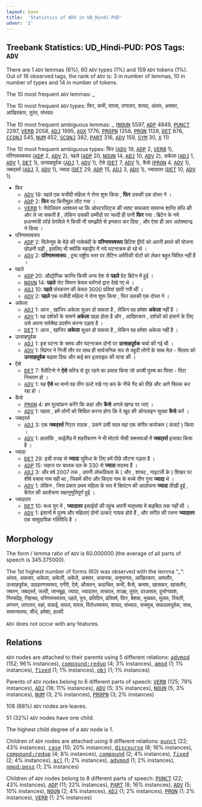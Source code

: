 ```yaml
---
layout: base
title:  'Statistics of ADV in UD_Hindi-PUD'
udver: '2'
---
```


## Treebank Statistics: UD_Hindi-PUD: POS Tags: `ADV`

There are 1 `ADV` lemmas (6%), 60 `ADV` types (1%) and 159 `ADV` tokens (1%).
Out of 16 observed tags, the rank of `ADV` is: 3 in number of lemmas, 10 in number of types and 14 in number of tokens.

The 10 most frequent `ADV` lemmas: _

The 10 most frequent `ADV` types:  फिर, कभी, वापस, लगातार, शायद, अंततः, अक्सर, आखिरकार, तुरंत, संभवतः

The 10 most frequent ambiguous lemmas: _ (<tt><a href="hi_pud-pos-NOUN.html">NOUN</a></tt> 5597, <tt><a href="hi_pud-pos-ADP.html">ADP</a></tt> 4849, <tt><a href="hi_pud-pos-PUNCT.html">PUNCT</a></tt> 2297, <tt><a href="hi_pud-pos-VERB.html">VERB</a></tt> 2058, <tt><a href="hi_pud-pos-ADJ.html">ADJ</a></tt> 1995, <tt><a href="hi_pud-pos-AUX.html">AUX</a></tt> 1776, <tt><a href="hi_pud-pos-PROPN.html">PROPN</a></tt> 1358, <tt><a href="hi_pud-pos-PRON.html">PRON</a></tt> 1128, <tt><a href="hi_pud-pos-DET.html">DET</a></tt> 876, <tt><a href="hi_pud-pos-CCONJ.html">CCONJ</a></tt> 545, <tt><a href="hi_pud-pos-NUM.html">NUM</a></tt> 452, <tt><a href="hi_pud-pos-SCONJ.html">SCONJ</a></tt> 382, <tt><a href="hi_pud-pos-PART.html">PART</a></tt> 316, <tt><a href="hi_pud-pos-ADV.html">ADV</a></tt> 159, <tt><a href="hi_pud-pos-SYM.html">SYM</a></tt> 30, <tt><a href="hi_pud-pos-X.html">X</a></tt> 11)

The 10 most frequent ambiguous types:  फिर (<tt><a href="hi_pud-pos-ADV.html">ADV</a></tt> 19, <tt><a href="hi_pud-pos-ADP.html">ADP</a></tt> 2, <tt><a href="hi_pud-pos-VERB.html">VERB</a></tt> 1), परिणामस्वरूप (<tt><a href="hi_pud-pos-ADP.html">ADP</a></tt> 2, <tt><a href="hi_pud-pos-ADV.html">ADV</a></tt> 2), पहले (<tt><a href="hi_pud-pos-ADP.html">ADP</a></tt> 20, <tt><a href="hi_pud-pos-NOUN.html">NOUN</a></tt> 14, <tt><a href="hi_pud-pos-ADJ.html">ADJ</a></tt> 10, <tt><a href="hi_pud-pos-ADV.html">ADV</a></tt> 2), अकेला (<tt><a href="hi_pud-pos-ADJ.html">ADJ</a></tt> 1, <tt><a href="hi_pud-pos-ADV.html">ADV</a></tt> 1, <tt><a href="hi_pud-pos-DET.html">DET</a></tt> 1), उत्साहपूर्वक (<tt><a href="hi_pud-pos-ADJ.html">ADJ</a></tt> 1, <tt><a href="hi_pud-pos-ADV.html">ADV</a></tt> 1), ऐसे (<tt><a href="hi_pud-pos-DET.html">DET</a></tt> 7, <tt><a href="hi_pud-pos-ADV.html">ADV</a></tt> 1), कैसे (<tt><a href="hi_pud-pos-PRON.html">PRON</a></tt> 4, <tt><a href="hi_pud-pos-ADV.html">ADV</a></tt> 1), जबर्द्स्त (<tt><a href="hi_pud-pos-ADJ.html">ADJ</a></tt> 3, <tt><a href="hi_pud-pos-ADV.html">ADV</a></tt> 1), ज्यादा (<tt><a href="hi_pud-pos-DET.html">DET</a></tt> 29, <tt><a href="hi_pud-pos-ADP.html">ADP</a></tt> 15, <tt><a href="hi_pud-pos-ADJ.html">ADJ</a></tt> 3, <tt><a href="hi_pud-pos-ADV.html">ADV</a></tt> 1), ज्यादातर (<tt><a href="hi_pud-pos-DET.html">DET</a></tt> 10, <tt><a href="hi_pud-pos-ADV.html">ADV</a></tt> 1)


* फिर
  * <tt><a href="hi_pud-pos-ADV.html">ADV</a></tt> 19: पहले एक यजीदी महिला ने रोना शुरू किया , <b>फिर</b> उसकी एक दोस्त ने ।
  * <tt><a href="hi_pud-pos-ADP.html">ADP</a></tt> 2: <b>फिर</b> वह किरीमुइर लौट गया ।
  * <tt><a href="hi_pud-pos-VERB.html">VERB</a></tt> 1: नैपोलियन आश्वस्त था कि ऑस्टरलिट्ज की स्पष्ट सफलता सामान्य शान्ति संधि की ओर ले जा सकती है , लेकिन उसकी उम्मीदों पर जल्दी ही पानी <b>फिर</b> गया : ब्रिटेन के नये प्रधानमंत्री लॉर्ड ग्रेनविले ने किसी भी समझौते से इनकार कर दिया , और ऐसा ही ज़ार अलेक्सान्द्र ने किया ।
* परिणामस्वरूप
  * <tt><a href="hi_pud-pos-ADP.html">ADP</a></tt> 2: विलेन्युव के बेड़े की नाकेबंदी के <b>परिणामस्वरूप</b> ब्रिटिश द्वीपों को अपनी हमले की योजना छोड़नी पड़ी , इसलिए भी क्योंकि महाद्वीप में नये घटनाक्रम हो रहे थे ।
  * <tt><a href="hi_pud-pos-ADV.html">ADV</a></tt> 2: <b>परिणामस्वरूप</b> , ट्रम्प राष्ट्रीय स्तर पर लैटिन अमेरिकी वोटों को लेकर बहुत चिंतित नहीं हैं ।
* पहले
  * <tt><a href="hi_pud-pos-ADP.html">ADP</a></tt> 20: औद्योगिक क्रान्ति किसी अन्य देश से <b>पहले</b> ग्रेट ब्रिटेन में हुई ।
  * <tt><a href="hi_pud-pos-NOUN.html">NOUN</a></tt> 14: <b>पहले</b> जेट विमान केवल ब्लॉगर्स द्वारा देखे गए थे ।
  * <tt><a href="hi_pud-pos-ADJ.html">ADJ</a></tt> 10: <b>पहले</b> संस्करण की केवल 3000 प्रतियां छापी गयी थीं ।
  * <tt><a href="hi_pud-pos-ADV.html">ADV</a></tt> 2: <b>पहले</b> एक यजीदी महिला ने रोना शुरू किया , फिर उसकी एक दोस्त ने ।
* अकेला
  * <tt><a href="hi_pud-pos-ADJ.html">ADJ</a></tt> 1: आज , खांजिर अकेला सुअर हो सकता है , लेकिन वह हमेशा <b>अकेला</b> नहीं है ।
  * <tt><a href="hi_pud-pos-ADV.html">ADV</a></tt> 1: वह दर्शकों के सामने <b>अकेला</b> खड़ा होता है और , आखिरकार , दर्शकों को हंसाने के लिए उसे अपना सर्वश्रेष्ठ प्रदर्शन करना पड़ता है ।
  * <tt><a href="hi_pud-pos-DET.html">DET</a></tt> 1: आज , खांजिर <b>अकेला</b> सुअर हो सकता है , लेकिन वह हमेशा अकेला नहीं है ।
* उत्साहपूर्वक
  * <tt><a href="hi_pud-pos-ADJ.html">ADJ</a></tt> 1: इस घटना के समय और घटनाक्रम दोनों पर <b>उत्साहपूर्वक</b> चर्चा की गई थी ।
  * <tt><a href="hi_pud-pos-ADV.html">ADV</a></tt> 1: स्प्रिंगर ने निजी तौर पर साथ ही सार्वजनिक रूप से यहूदी लोगों के साथ मेल - मिलाप को <b>उत्साहपूर्वक</b> बढावा दिया और कई बार इज़राइल की यात्रा की ।
* ऐसे
  * <tt><a href="hi_pud-pos-DET.html">DET</a></tt> 7: वैलेंटिनो ने <b>ऐसे</b> चरित्र से दूर रहने का प्रयास किया जो अरबी पुरुष का घिसा - पिटा निरूपण हो ।
  * <tt><a href="hi_pud-pos-ADV.html">ADV</a></tt> 1: यह <b>ऐसे</b> था मानो वह तीन उल्टे रखे गए कप के नीचे गेंद को पीछे और आगे फ्लिक कर रहा हो ।
* कैसे
  * <tt><a href="hi_pud-pos-PRON.html">PRON</a></tt> 4: हम मूल्यांकन करेंगे कि कहां और <b>कैसे</b> अगले खण्ड पर जाएं ।
  * <tt><a href="hi_pud-pos-ADV.html">ADV</a></tt> 1: पहला , हमें लोगों को शिक्षित करना होगा कि वे खुद की ऑनलाइन सुरक्षा <b>कैसे</b> करें ।
* जबर्द्स्त
  * <tt><a href="hi_pud-pos-ADJ.html">ADJ</a></tt> 3: एक <b>जबर्द्स्त</b> गिटार वादक , उसने उसी साल वहां एक संगीत कार्यक्रम ( कंसर्ट ) किया ।
  * <tt><a href="hi_pud-pos-ADV.html">ADV</a></tt> 1: हालांकि , थाईलैंड में शहरीकरण ने भी मोटापे जैसी समस्याओं में <b>जबर्द्स्त</b> इजाफा किया है ।
* ज्यादा
  * <tt><a href="hi_pud-pos-DET.html">DET</a></tt> 29: इसी वजह से <b>ज्यादा</b> सुविधा के लिए हमें पीछे लौटना पड़ता है ।
  * <tt><a href="hi_pud-pos-ADP.html">ADP</a></tt> 15: जहाज पर चालक दल के 330 से <b>ज्यादा</b> सदस्य हैं ।
  * <tt><a href="hi_pud-pos-ADJ.html">ADJ</a></tt> 3: और वर्ष 2007 तक , अपनी लोकप्रियता के ( और , शायद , नाइटली के ) शिखर पर शीर्ष पचास नाम यही था , जिसमें कीरा और किएरा नाम के बच्चे तीन गुना <b>ज्यादा</b> थे ।
  * <tt><a href="hi_pud-pos-ADV.html">ADV</a></tt> 1: लेकिन , जिस प्रकार प्रथम महिला के रूप में क्लिंटन की आलोचना <b>ज्यादा</b> तीखी हुई , कैरेल की आलोचना सहानुभूतिपूर्ण हुई ।
* ज्यादातर
  * <tt><a href="hi_pud-pos-DET.html">DET</a></tt> 10: मध्य युग में , <b>ज्यादातर</b> इसाईयों की पहुंच अपनी मातृभाषा में बाइबिल तक नहीं थी ।
  * <tt><a href="hi_pud-pos-ADV.html">ADV</a></tt> 1: इंसानों मे पुरुष और महिलाएं दोनों उत्कट गायक होते हैं , और संगीत की रचना <b>ज्यादातर</b> एक सामुदायिक गतिविधि है ।

## Morphology

The form / lemma ratio of `ADV` is 60.000000 (the average of all parts of speech is 345.375000).

The 1st highest number of forms (60) was observed with the lemma “_”: अंततः, अकसर, अकेला, अकेली, अकेले, अक्सर, अचानक, अनुमानतः, आखिरकार, आमतौर, उत्साहपूर्वक, उदाहरणस्वरूप, एनीवे, ऐसे, औसतन, कदाचित, कभी, कैसे, क्रमशः, खासकर, खासतौर, जबरन, जबर्द्स्त, जल्दी, जानबूझ, ज्यादा, ज्यादातर, तत्काल, ताउम्र, तुरंत, दरअसल, दुर्भाग्यवश, निस्संदेह, निहत्था, परिणामस्वरूप, पहले, पुनः, प्रतिदिन, प्रतिवर्ष, फिर, बेशक, मुख्यतः, मूलतः, रियली, लगभग, लगातार, वहां, वाकई, वापल, वापस, विरोधस्वरूप, शायद, संभवतः, सचमुच, सफलतापूर्वक, साथ, सामान्यतया, सीधे, हमेशा, हल्की.

`ADV` does not occur with any features.


## Relations

`ADV` nodes are attached to their parents using 5 different relations: <tt><a href="hi_pud-dep-advmod.html">advmod</a></tt> (152; 96% instances), <tt><a href="hi_pud-dep-compound-redup.html">compound:redup</a></tt> (4; 3% instances), <tt><a href="hi_pud-dep-amod.html">amod</a></tt> (1; 1% instances), <tt><a href="hi_pud-dep-fixed.html">fixed</a></tt> (1; 1% instances), <tt><a href="hi_pud-dep-obj.html">obj</a></tt> (1; 1% instances)

Parents of `ADV` nodes belong to 6 different parts of speech: <tt><a href="hi_pud-pos-VERB.html">VERB</a></tt> (125; 79% instances), <tt><a href="hi_pud-pos-ADJ.html">ADJ</a></tt> (18; 11% instances), <tt><a href="hi_pud-pos-ADV.html">ADV</a></tt> (5; 3% instances), <tt><a href="hi_pud-pos-NOUN.html">NOUN</a></tt> (5; 3% instances), <tt><a href="hi_pud-pos-NUM.html">NUM</a></tt> (3; 2% instances), <tt><a href="hi_pud-pos-PROPN.html">PROPN</a></tt> (3; 2% instances)

108 (68%) `ADV` nodes are leaves.

51 (32%) `ADV` nodes have one child.

The highest child degree of a `ADV` node is 1.

Children of `ADV` nodes are attached using 9 different relations: <tt><a href="hi_pud-dep-punct.html">punct</a></tt> (22; 43% instances), <tt><a href="hi_pud-dep-case.html">case</a></tt> (10; 20% instances), <tt><a href="hi_pud-dep-discourse.html">discourse</a></tt> (8; 16% instances), <tt><a href="hi_pud-dep-compound-redup.html">compound:redup</a></tt> (4; 8% instances), <tt><a href="hi_pud-dep-compound.html">compound</a></tt> (2; 4% instances), <tt><a href="hi_pud-dep-fixed.html">fixed</a></tt> (2; 4% instances), <tt><a href="hi_pud-dep-acl.html">acl</a></tt> (1; 2% instances), <tt><a href="hi_pud-dep-advmod.html">advmod</a></tt> (1; 2% instances), <tt><a href="hi_pud-dep-nmod-poss.html">nmod:poss</a></tt> (1; 2% instances)

Children of `ADV` nodes belong to 8 different parts of speech: <tt><a href="hi_pud-pos-PUNCT.html">PUNCT</a></tt> (22; 43% instances), <tt><a href="hi_pud-pos-ADP.html">ADP</a></tt> (11; 22% instances), <tt><a href="hi_pud-pos-PART.html">PART</a></tt> (8; 16% instances), <tt><a href="hi_pud-pos-ADV.html">ADV</a></tt> (5; 10% instances), <tt><a href="hi_pud-pos-NOUN.html">NOUN</a></tt> (2; 4% instances), <tt><a href="hi_pud-pos-ADJ.html">ADJ</a></tt> (1; 2% instances), <tt><a href="hi_pud-pos-PRON.html">PRON</a></tt> (1; 2% instances), <tt><a href="hi_pud-pos-VERB.html">VERB</a></tt> (1; 2% instances)

